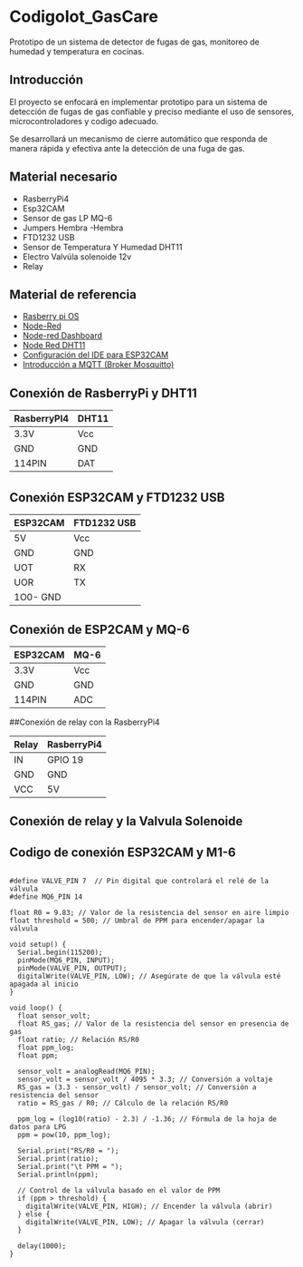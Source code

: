 
# CodigoIot_GasCare
Prototipo de un sistema de detector de fugas de gas,  monitoreo de humedad y temperatura en cocinas. 
## Introducción
El proyecto se enfocará en implementar prototipo para un sistema de detección de fugas de gas confiable y preciso mediante el uso de sensores, microcontroladores y codigo adecuado.

Se desarrollará un mecanismo de cierre automático que responda de manera rápida y efectiva ante la detección de una fuga de gas.

## Material necesario
- RasberryPi4
- Esp32CAM
- Sensor de gas LP MQ-6
- Jumpers Hembra -Hembra
- FTD1232 USB
- Sensor de Temperatura Y Humedad DHT11
- Electro Valvúla solenoide 12v
- Relay


## Material de referencia
- [Rasberry pi OS](https://www.raspberrypi.com/software/operating-systems/ "rasberry pi OS")
- [Node-Red](https://nodered.org/docs/getting-started/local "Node-Red")
- [Node-red Dashboard](https://flows.nodered.org/node/node-red-dashboard "Node-red Dashboard")
- [Node Red DHT11](https://flows.nodered.org/node/node-red-contrib-dht-sensor "Node Red DHT11")
- [Configuración del IDE para ESP32CAM](https://edu.codigoiot.com/mod/lesson/view.php?id=4390&pageid=4590&startlastseen=yes "Configuración del IDE para ESP32CAM")
- [Introducción a MQTT (Broker Mosquitto)](https://edu.codigoiot.com/course/view.php?id=851 "Introducción a MQTT (Broker Mosquitto)")


## Conexión de RasberryPi y DHT11

| RasberryPI4      | DHT11 |
| --------- | ------|
|  3.3V    |   Vcc  |
| GND     |    GND |
| 114PIN      |     DAT |

###### 

## Conexión ESP32CAM y FTD1232 USB

| ESP32CAM      | FTD1232 USB |
| --------| ----|
| 5V  | Vcc |
| GND     |   GND |
| UOT      |    RX |
| UOR      |    TX |
| 1O0-   GND |

## Conexión de ESP2CAM y MQ-6
| ESP32CAM      | MQ-6 |
| --------- | ------|
|  3.3V    |   Vcc  |
| GND     |    GND |
| 114PIN      |     ADC |

##Conexión de relay con la RasberryPi4

| Relay      |RasberryPi4 |
| --------- | ------|
|  IN    |    GPIO 19  |
| GND     |    GND |
| VCC      |     5V |

## Conexión de relay y la Valvula Solenoide




## Codigo  de conexión ESP32CAM y M1-6

```

#define VALVE_PIN 7  // Pin digital que controlará el relé de la válvula
#define MQ6_PIN 14

float R0 = 9.83; // Valor de la resistencia del sensor en aire limpio
float threshold = 500; // Umbral de PPM para encender/apagar la válvula

void setup() {
  Serial.begin(115200);
  pinMode(MQ6_PIN, INPUT);
  pinMode(VALVE_PIN, OUTPUT);
  digitalWrite(VALVE_PIN, LOW); // Asegúrate de que la válvula esté apagada al inicio
}

void loop() {
  float sensor_volt;
  float RS_gas; // Valor de la resistencia del sensor en presencia de gas
  float ratio; // Relación RS/R0
  float ppm_log;
  float ppm;

  sensor_volt = analogRead(MQ6_PIN);
  sensor_volt = sensor_volt / 4095 * 3.3; // Conversión a voltaje
  RS_gas = (3.3 - sensor_volt) / sensor_volt; // Conversión a resistencia del sensor
  ratio = RS_gas / R0; // Cálculo de la relación RS/R0
  
  ppm_log = (log10(ratio) - 2.3) / -1.36; // Fórmula de la hoja de datos para LPG
  ppm = pow(10, ppm_log);

  Serial.print("RS/R0 = ");
  Serial.print(ratio);
  Serial.print("\t PPM = ");
  Serial.println(ppm);

  // Control de la válvula basado en el valor de PPM
  if (ppm > threshold) {
    digitalWrite(VALVE_PIN, HIGH); // Encender la válvula (abrir)
  } else {
    digitalWrite(VALVE_PIN, LOW); // Apagar la válvula (cerrar)
  }

  delay(1000);
}

```
